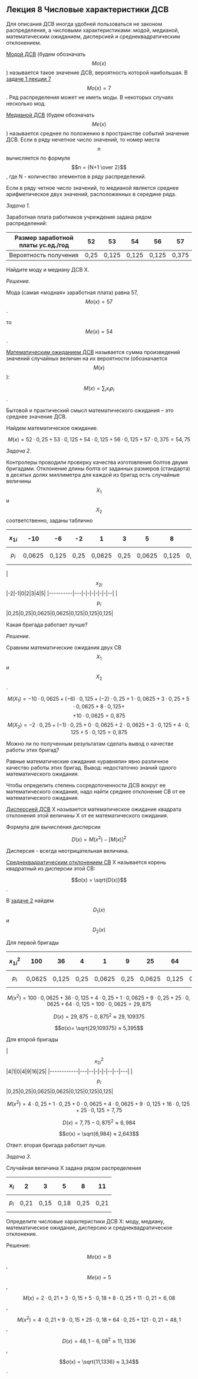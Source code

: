 ## Лекция 8 Числовые характеристики ДСВ

Для описания ДСВ иногда удобней пользоваться не законом распределения, а числовыми характеристиками: модой, медианой, математическим ожиданием, дисперсией и среднеквадратическим отклонением.

[Модой ДСВ](../../GLOSSARY.md/#мода-дсв) (будем обозначать $$Мо(х)$$) называется такое значение ДСВ, вероятность которой наибольшая. В [задаче 1 лекции 7](./lection7.md/#z1-7)  $$Мо(х) = 7$$. Ряд распределения может не иметь моды. В некоторых случаях несколько мод.

[Медианой ДСВ](../../GLOSSARY.md/#медиана-дсв) (будем обозначать $$Ме(х)$$) называется среднее по положению в пространстве событий значение ДСВ. Если в ряду нечетное число значений, то номер места  $$n$$ вычисляется по формуле $$n = {N+1 \over 2}$$, где N - количество элементов в ряду распределений.

Если в ряду четное число значений, то медианой является среднее арифметическое двух значений, расположенных в середине ряда. 

*Задача 1.*

Заработная плата работников учреждения задана рядом распределений:

| Размер заработной платы ус.ед./год |52|53|54|56|57|
| -----------------------------------|--|--|--|--|--|
| Вероятность получения|0,25|0,125|0,125|0,125|0,375|

Найдите моду и медиану ДСВ Х.

*Решение.* 

Мода (самая «модная» заработная плата) равна 57, $$Мо(х) = 57$$.

то  $$Ме(х) = 54$$.

[Математическим ожиданием ДСВ](../../GLOSSARY.md/#математическое-ожидание-дсв) называется сумма произведений значений случайных величин на их вероятности (обозначается $$М(х)$$):

$$М(х) = \textstyle\sum_ix_ip_i$$.

Бытовой и практический смысл математического ожидания – это среднее значение ДСВ.

Найдем математическое ожидание.

$$М(х) = 52·0,25 + 53·0,125 + 54·0,125 + 56·0,125 + 57·0,375 = 54,75 $$  

<a id='z1-8'></a>*Задача 2*. 

Контролеры проводили проверку качества изготовления болтов двумя бригадами. Отклонение длины болта от заданных размеров (стандарта) в десятых долях миллиметра для каждой из бригад есть случайные величины $$ X_1$$ и $$X_2$$ соответственно, заданы таблично

|$$x_{1i}$$|-10|-6|-2|1|3|5|8|10|
|----------|---|-|-|-|-|-|-|--|
|$$p_i$$|0,0625|0,125|0,25|0,0625|0,25|0,0625|0,125|0,0625|


|$$x_{2i}$$|-2|-1|0|2|3|4|5|
|----------|---|-|-|-|-|-|-|--|
|$$p_i$$|0,25|0,25|0,0625|0,0625|0,125|0,125|0,125|

Какая бригада работает лучше?

*Решение*. 

Сравним математические ожидания двух СВ $$ X_1$$ и $$X_2$$.

$$М(X_1) = -10·0,0625 + (-6)·0,125 + (-2)·0,25 + 1·0,0625 + 3·0,25 + 5·0,0625 + 8·0,125 +$$
$$ + 10·0,0625 = 0,875$$
$$М(X_2) = -2·0,25 + (-1)·0,25 + 0·0,0625 + 2·0,0625 + 3·0,125 + 4·0,125 + 5·0,125 = 0,875$$

Можно ли по полученным результатам  сделать вывод о качестве работы этих бригад?

Равные математические ожидания «уравняли» явно различное качество работы этих бригад. Вывод: недостаточно знаний одного математического ожидания.

Чтобы определить степень сосредоточенности ДСВ вокруг ее математического ожидания, надо найти среднее отклонение СВ от ее математического ожидания.

[Дисперсией ДСВ](../../GLOSSARY.md/#дисперсия-дсв) Х называется математическое ожидание квадрата отклонения этой величины Х от ее математического ожидания.

Формула для вычисления дисперсии

$$D(x) = M(x^2) - [M(x)]^2$$

Дисперсия - всегда неотрицательная величина.


[Среднеквадратическим отклонением СВ](../../GLOSSARY.md/#среднеквадратическое-отклонение-св) Х называется корень квадратный из дисперсии этой СВ:

$$σ(x) = \sqrt{D(x)}$$.

В [задаче 2](#z1-8)  найдем  $$D_1(x)$$ и $$D_2(x)$$

Для первой бригады

|$$x_{1i}^2$$|100|36|4|1|9|25|64|100|
|------------|---|--|-|-|-|--|--|---|
|$$p_i$$|0,0625|0,125|0,25|0,0625|0,25|0,0625|0,125|0,0625|

$$M(x^2) = 100·0,0625 + 36·0,125 + 4·0,25 + 1·0,0625 + 9·0,25 + 25·0,0625 + 64·0,125 + 100·0,0625 = 29,875$$

$$D(x) = 29,875 - 0,875^2 ≈ 29,109375$$

$$σ(x)= \sqrt{29,109375} ≈ 5,395$$

Для второй бригады

|$$x_{2i}^2$$|4|1|0|4|9|16|25|
|------------|---|--|-|-|-|--|--|---|
|$$p_i$$|0,25|0,25|0,0625|0,0625|0,125|0,125|0,125|

$$M(x^2) = 4·0,25 + 1·0,25 + 0·0,0625 + 4·0,0625 + 9·0,125 + 16·0,125 + 25·0,125 = 7,75$$

$$D(x) = 7,75 - 0,875^2 ≈ 6,984$$

$$σ(x) = \sqrt{6,984} ≈ 2,643$$

*Ответ*: вторая бригада работает лучше.

*Задача 3*.

Случайная величина Х задана рядом распределения

|$$x_i$$|2|3|5|8|11|
|-------|-|-|-|-|--|
|$$p_i$$|0,21|0,15|0,18|0,25|0,21|

Определите числовые характеристики ДСВ Х: моду, медиану, математическое ожидание, дисперсию и среднеквадратическое отклонение.

Решение:

$$Мо(х) = 8$$,  

$$Ме(х) = 5$$,  

$$М(x) = 2·0,21 + 3·0,15 + 5·0,18 + 8·0,25 + 11·0,21 = 6,08$$ ,

$$M(x^2) = 4·0,21 + 9·0,15 + 25·0,18 + 64·0,25 + 121·0,21 = 48,1$$ ,

$$D(x) = 48,1 - 6,08^2 ≈ 11,1336$$,

$$σ(x) = \sqrt{11,1336} ≈ 3,34$$.